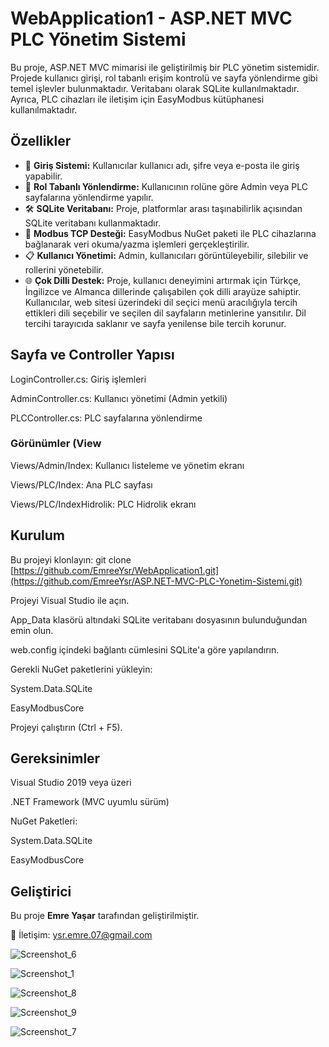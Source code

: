 # WebApplication1 - ASP.NET MVC PLC Yönetim Sistemi
Bu proje, ASP.NET MVC mimarisi ile geliştirilmiş bir PLC yönetim sistemidir. Projede kullanıcı girişi, rol tabanlı erişim kontrolü ve sayfa yönlendirme gibi temel işlevler bulunmaktadır. Veritabanı olarak SQLite kullanılmaktadır. Ayrıca, PLC cihazları ile iletişim için EasyModbus kütüphanesi kullanılmaktadır.

## Özellikler
- 🔐 **Giriş Sistemi:** Kullanıcılar kullanıcı adı, şifre veya e-posta ile giriş yapabilir.
- 👤 **Rol Tabanlı Yönlendirme:** Kullanıcının rolüne göre Admin veya PLC sayfalarına yönlendirme yapılır.
- 🛠️ **SQLite Veritabanı:** Proje, platformlar arası taşınabilirlik açısından SQLite veritabanı kullanmaktadır.
- 🔌 **Modbus TCP Desteği:** EasyModbus NuGet paketi ile PLC cihazlarına bağlanarak veri okuma/yazma işlemleri gerçekleştirilir.
- 📋 **Kullanıcı Yönetimi:** Admin, kullanıcıları görüntüleyebilir, silebilir ve rollerini yönetebilir.
- 🌐 **Çok Dilli Destek:** Proje, kullanıcı deneyimini artırmak için Türkçe, İngilizce ve Almanca dillerinde çalışabilen çok dilli arayüze sahiptir. Kullanıcılar, web sitesi üzerindeki dil seçici menü aracılığıyla tercih ettikleri dili seçebilir ve seçilen dil sayfaların metinlerine yansıtılır. Dil tercihi tarayıcıda saklanır ve sayfa yenilense bile tercih korunur.

## Sayfa ve Controller Yapısı
LoginController.cs: Giriş işlemleri

AdminController.cs: Kullanıcı yönetimi (Admin yetkili)

PLCController.cs: PLC sayfalarına yönlendirme

### Görünümler (View
Views/Admin/Index: Kullanıcı listeleme ve yönetim ekranı

Views/PLC/Index: Ana PLC sayfası

Views/PLC/IndexHidrolik: PLC Hidrolik ekranı

## Kurulum
Bu projeyi klonlayın:
git clone [https://github.com/EmreeYsr/WebApplication1.git](https://github.com/EmreeYsr/ASP.NET-MVC-PLC-Yonetim-Sistemi.git)

Projeyi Visual Studio ile açın.

App_Data klasörü altındaki SQLite veritabanı dosyasının bulunduğundan emin olun.

web.config içindeki bağlantı cümlesini SQLite'a göre yapılandırın.

Gerekli NuGet paketlerini yükleyin:

System.Data.SQLite

EasyModbusCore

Projeyi çalıştırın (Ctrl + F5).

##  Gereksinimler
Visual Studio 2019 veya üzeri

.NET Framework (MVC uyumlu sürüm)

NuGet Paketleri:

System.Data.SQLite

EasyModbusCore

## Geliştirici
Bu proje **Emre Yaşar** tarafından geliştirilmiştir.

📧 İletişim: ysr.emre.07@gmail.com

![Screenshot_6](https://github.com/user-attachments/assets/b03a4707-8c94-4a0c-9d12-86e2d3dd304d)

![Screenshot_1](https://github.com/user-attachments/assets/1da41670-ae83-4ca2-af42-1210a260cfec)

![Screenshot_8](https://github.com/user-attachments/assets/99573b66-b58e-46b5-9bd1-a2c6ad557768)

![Screenshot_9](https://github.com/user-attachments/assets/b999957d-eef9-4ba5-9fb6-5248e1281334)

![Screenshot_7](https://github.com/user-attachments/assets/40fa8007-89e7-417d-a755-32ae8ad449dd)








